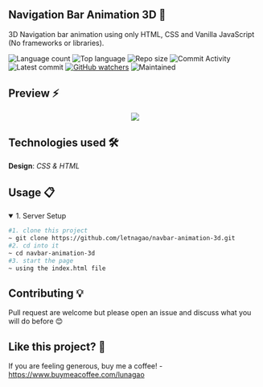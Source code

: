 ## Navigation Bar Animation 3D 🎯
 3D Navigation bar animation using only HTML, CSS and Vanilla JavaScript (No frameworks or libraries).
 
![Language count](https://img.shields.io/github/languages/count/letnagao/navbar-animation-3d?color=green)
![Top language](https://img.shields.io/github/languages/top/letnagao/navbar-animation-3d?color=ff69b4)
![Repo size](https://img.shields.io/github/repo-size/letnagao/navbar-animation-3d?color=yellow)
![Commit Activity](https://img.shields.io/github/commit-activity/y/letnagao/navbar-animation-3d?color=blue)
![Latest commit](https://img.shields.io/github/last-commit/letnagao/navbar-animation-3d?color=red)
[![GitHub watchers](https://img.shields.io/github/watchers/letnagao/navbar-animation-3d?logo=GitHub)](https://github.com/letnagao/navbar-animation-3d/watchers)
![Maintained](https://img.shields.io/maintenance/yes/9999)

</ul><h2> Preview ⚡️</h2>
<p align="center">
  <img src="https://user-images.githubusercontent.com/99754900/179308619-bfdfb03e-d78d-4646-a189-1a46634c5670.jpg" />
</p>  


## Technologies used 🛠️
**Design**: *CSS & HTML*<br />

## Usage 📋
<details open>
<summary>1. Server Setup</summary>

```bash
#1. clone this project
~ git clone https://github.com/letnagao/navbar-animation-3d.git
#2. cd into it
~ cd navbar-animation-3d
#3. start the page 
~ using the index.html file
```

</details>

## Contributing 💡
Pull request are welcome but please open an issue and discuss what you will do before 😊

## Like this project? 💖

If you are feeling generous, buy me a coffee! - https://www.buymeacoffee.com/lunagao
